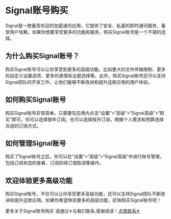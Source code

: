 # Signal账号购买

Signal是一款备受欢迎的加密通讯应用，它提供了安全、私密的即时通讯服务，备受用户信赖。如果你想要享受更多的功能和服务，购买Signal账号是一个不错的选择。

## 为什么购买Signal账号？

购买Signal账号可以让你享受到更多的高级功能，比如更大的文件传输限制、更多的自定义设置选项、更多的表情和主题选择等。此外，购买Signal账号还可以支持Signal团队的开发工作，让他们能够不断改进和提升这款应用的用户体验。

## 如何购买Signal账号

购买Signal账号非常简单，只需要在应用内点击“设置”>“高级”>“Signal高级”>“购买”即可。你可以选择按年订阅，也可以选择按月订阅，根据个人需求和预算选择合适的订阅方式。

## 如何管理Signal账号

购买了Signal账号之后，你可以在“设置”>“高级”>“Signal高级”中进行账号管理，包括订阅状态的查看、订阅的续订或取消等操作。

## 欢迎体验更多高级功能

购买Signal账号，不仅可以让你享受更多高级功能，还可以支持Signal团队不断改进和提升这款应用。如果你希望体验更多的高级功能，赶快购买Signal账号吧！

更多关于Signal账号购买 请通过✈与我们联系,感谢阅读！[点我联系✈](https://bbs.G208.com)